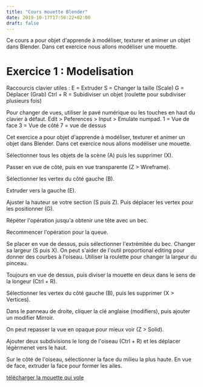 ```yaml
---
title: "Cours mouette Blender"
date: 2019-10-17T17:56:22+02:00
draft: false
---
```


Ce cours a pour objet d'apprende à modéliser, texturer et animer un objet dans Blender. Dans cet exercice nous allons modéliser une mouette.

Exercice 1 : Modelisation
================

Raccourcis clavier utiles :
E = Extruder
S = Changer la taille (Scale)
G = Déplacer (Grab)
Ctrl + R = Subidiviser un objet (roulette pour subdiviser plusieurs fois)

Pour changer de vues, utiliser le pavé numérique ou les touches en haut du clavier à défaut. Edit > Peferences > Input > Emulate numpad.
1 = Vue de face
3 = Vue de côté
7 = vue de dessus

Cet exercice a pour objet d'apprende à modéliser, texturer et animer un objet dans Blender. Dans cet exercice nous allons modéliser une mouette.

Sélectionner tous les objets de la scène (A) puis les supprimer (X).

Passer en vue de côté, puis en vue transparente (Z > Wireframe).

Sélectionner les vertex du côté gauche (B). 

Extruder vers la gauche (E).

Ajuster la hauteur se votre section (S puis Z). Puis déplacer les vertex pour les positionner (G).

Répéter l'opération jusqu'a obtenir une tête avec un bec.

Recommencer l'opération pour la queue.

Se placer en vue de dessus, puis sélectionner l'extrémitée du bec. Changer sa largeur (S puis X). 
On peut s'aider de l'outil proportional editing pour donner des courbes à l'oiseau. Utiliser la roulette pour changer la largeur du pinceau.

Toujours en vue de dessus, puis diviser la mouette en deux dans le sens de la longeur (Ctrl + R).

Sélectionner les vertex du côté gauche (B), puis les supprimer (X > Vertices).

Dans le panneau de droite, cliquer la clé anglaise (modifiers), puis ajouter un modifier Mirroir.

On peut repasser la vue en opaque pour mieux voir (Z > Solid).

Ajouter deux subdivisions le long de l'oiseau (Ctrl + R) et les déplacer légèrmenet vers le haut.

Sur le côté de l'oiseau, sélectionner la face du milieu la plus haute. En vue de face, extruder la face pour former les ailes.



[télécharger la mouette qui vole](/files/mouettequivole.fbx)











